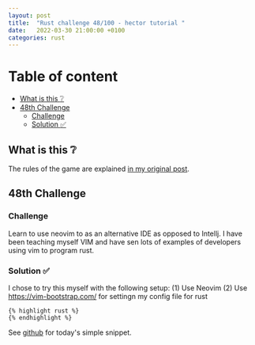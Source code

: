 ```yaml
---
layout: post
title:  "Rust challenge 48/100 - hector tutorial "
date:   2022-03-30 21:00:00 +0100
categories: rust
---
```



#  Table of content
<!-- MarkdownTOC autolink="true" -->

- [What is this :grey_question:](#what-is-this-grey_question)
- [48th Challenge](#48th-challenge)
	- [Challenge](#challenge)
	- [Solution :white_check_mark:](#solution-white_check_mark)

<!-- /MarkdownTOC -->

## What is this :grey_question: 

The rules of the game are explained [in my original post](https://maebli.github.io/rust/2021/10/18/100rust.html). 

## 48th Challenge
### Challenge

Learn to use neovim to as an alternative IDE as opposed to Intellj. I have been teaching myself VIM and have sen lots of examples of developers using vim to program rust. 


### Solution :white_check_mark:

I chose to try this myself with the following setup:
(1) Use Neovim
(2) Use https://vim-bootstrap.com/ for settingn my config file for rust

	{% highlight rust %}
	{% endhighlight %}

See [github](https://github.com/maebli/100rustsnippets/tree/master/hector) for today's simple snippet. 

